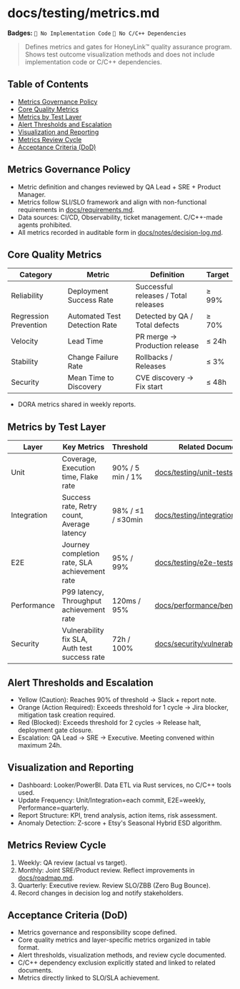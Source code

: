 # docs/testing/metrics.md

**Badges:** `🚫 No Implementation Code` `🚫 No C/C++ Dependencies`

> Defines metrics and gates for HoneyLink™ quality assurance program. Shows test outcome visualization methods and does not include implementation code or C/C++ dependencies.

## Table of Contents
- [Metrics Governance Policy](#metrics-governance-policy)
- [Core Quality Metrics](#core-quality-metrics)
- [Metrics by Test Layer](#metrics-by-test-layer)
- [Alert Thresholds and Escalation](#alert-thresholds-and-escalation)
- [Visualization and Reporting](#visualization-and-reporting)
- [Metrics Review Cycle](#metrics-review-cycle)
- [Acceptance Criteria (DoD)](#acceptance-criteria-dod)

## Metrics Governance Policy
- Metric definition and changes reviewed by QA Lead + SRE + Product Manager.
- Metrics follow SLI/SLO framework and align with non-functional requirements in [docs/requirements.md](../requirements.md).
- Data sources: CI/CD, Observability, ticket management. C/C++-made agents prohibited.
- All metrics recorded in auditable form in [docs/notes/decision-log.md](../notes/decision-log.md).

## Core Quality Metrics
| Category | Metric | Definition | Target |
|----------|--------|------------|--------|
| Reliability | Deployment Success Rate | Successful releases / Total releases | ≥ 99% |
| Regression Prevention | Automated Test Detection Rate | Detected by QA / Total defects | ≥ 70% |
| Velocity | Lead Time | PR merge → Production release | ≤ 24h |
| Stability | Change Failure Rate | Rollbacks / Releases | ≤ 3% |
| Security | Mean Time to Discovery | CVE discovery → Fix start | ≤ 48h |

- DORA metrics shared in weekly reports.

## Metrics by Test Layer
| Layer | Key Metrics | Threshold | Related Documents |
|-------|-------------|-----------|-------------------|
| Unit | Coverage, Execution time, Flake rate | 90% / 5 min / 1% | [docs/testing/unit-tests.md](unit-tests.md) |
| Integration | Success rate, Retry count, Average latency | 98% / ≤1 / ≤30min | [docs/testing/integration-tests.md](integration-tests.md) |
| E2E | Journey completion rate, SLA achievement rate | 95% / 99% | [docs/testing/e2e-tests.md](e2e-tests.md) |
| Performance | P99 latency, Throughput achievement rate | 120ms / 95% | [docs/performance/benchmark.md](../performance/benchmark.md) |
| Security | Vulnerability fix SLA, Auth test success rate | 72h / 100% | [docs/security/vulnerability.md](../security/vulnerability.md) |

## Alert Thresholds and Escalation
- Yellow (Caution): Reaches 90% of threshold → Slack + report note.
- Orange (Action Required): Exceeds threshold for 1 cycle → Jira blocker, mitigation task creation required.
- Red (Blocked): Exceeds threshold for 2 cycles → Release halt, deployment gate closure.
- Escalation: QA Lead → SRE → Executive. Meeting convened within maximum 24h.

## Visualization and Reporting
- Dashboard: Looker/PowerBI. Data ETL via Rust services, no C/C++ tools used.
- Update Frequency: Unit/Integration=each commit, E2E=weekly, Performance=quarterly.
- Report Structure: KPI, trend analysis, action items, risk assessment.
- Anomaly Detection: Z-score + Etsy's Seasonal Hybrid ESD algorithm.

## Metrics Review Cycle
1. Weekly: QA review (actual vs target).
2. Monthly: Joint SRE/Product review. Reflect improvements in [docs/roadmap.md](../roadmap.md).
3. Quarterly: Executive review. Review SLO/ZBB (Zero Bug Bounce).
4. Record changes in decision log and notify stakeholders.

## Acceptance Criteria (DoD)
- Metrics governance and responsibility scope defined.
- Core quality metrics and layer-specific metrics organized in table format.
- Alert thresholds, visualization methods, and review cycle documented.
- C/C++ dependency exclusion explicitly stated and linked to related documents.
- Metrics directly linked to SLO/SLA achievement.
